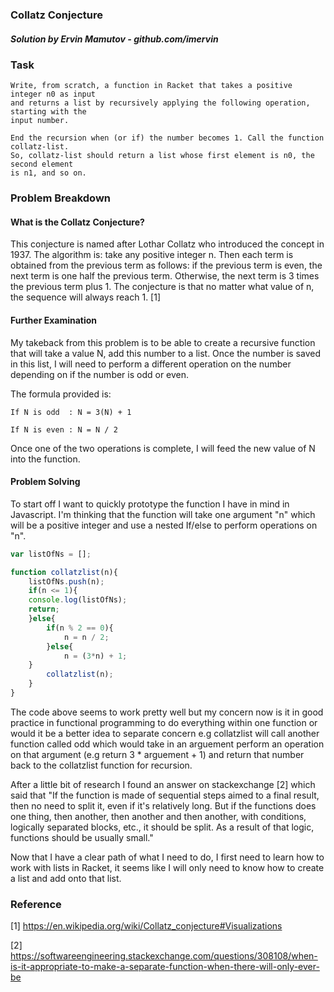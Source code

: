 ### Collatz Conjecture
##### Solution by Ervin Mamutov - github.com/imervin

### Task

    Write, from scratch, a function in Racket that takes a positive integer n0 as input
    and returns a list by recursively applying the following operation, starting with the
    input number.

    End the recursion when (or if) the number becomes 1. Call the function collatz-list.
    So, collatz-list should return a list whose first element is n0, the second element
    is n1, and so on.

### Problem Breakdown

#### What is the Collatz Conjecture?
This conjecture is named after Lothar Collatz who introduced the concept in 1937. The algorithm is: take any positive integer n. Then each term is obtained from the previous term as follows: if the previous term is even, the next term is one half the previous term. Otherwise, the next term is 3 times the previous term plus 1. The conjecture is that no matter what value of n, the sequence will always reach 1. [1]

#### Further Examination
My takeback from this problem is to be able to create a recursive function that will take a value N, add this number to a list. Once the number is saved in this list, I will need to perform a different operation on the number depending on if the number is odd or even.

The formula provided is:

    If N is odd  : N = 3(N) + 1

    If N is even : N = N / 2

Once one of the two operations is complete, I will feed the new value of N into the function.
#### Problem Solving

To start off I want to quickly prototype the function I have in mind in Javascript. I'm thinking that the function will take one argument "n" which will be a positive integer and use a nested If/else to perform operations on "n".

```javascript
var listOfNs = [];

function collatzlist(n){
    listOfNs.push(n);
    if(n <= 1){
	console.log(listOfNs);
	return;
    }else{
        if(n % 2 == 0){
            n = n / 2;
        }else{
            n = (3*n) + 1;
	}
	    collatzlist(n);
    }
}
```

The code above seems to work pretty well but my concern now is it in good practice in functional programming to do everything within one function or would it be a better idea to separate concern e.g collatzlist will call another function called odd which would take in an arguement perform an operation on that argument (e.g return 3 * arguement + 1) and return that number back to the collatzlist function for recursion.

After a little bit of research I found an answer on stackexchange [2] which said that "If the function is made of sequential steps aimed to a final result, then no need to split it, even if it's relatively long. But if the functions does one thing, then another, then another and then another, with conditions, logically separated blocks, etc., it should be split. As a result of that logic, functions should be usually small."

Now that I have a clear path of what I need to do, I first need to learn how to work with lists in Racket, it seems like I will only need to know how to create a list and add onto that list.

### Reference
[1] https://en.wikipedia.org/wiki/Collatz_conjecture#Visualizations

[2] https://softwareengineering.stackexchange.com/questions/308108/when-is-it-appropriate-to-make-a-separate-function-when-there-will-only-ever-be
